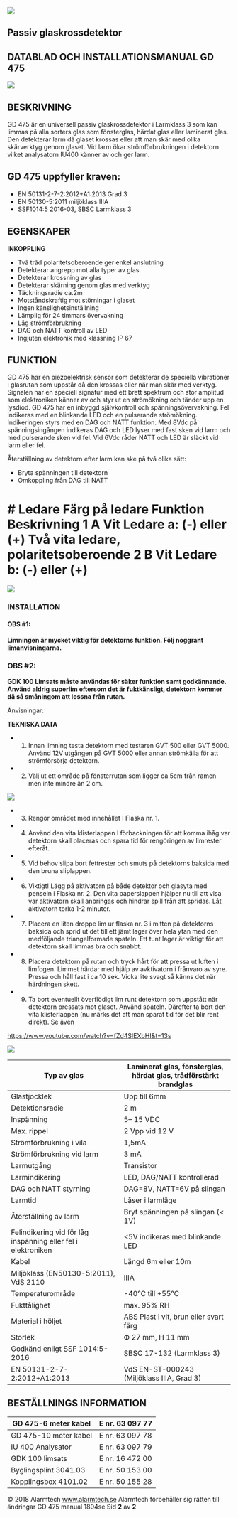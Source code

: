 ![](_page_0_Picture_0.jpeg)

## **Passiv glaskrossdetektor**

## **DATABLAD OCH INSTALLATIONSMANUAL GD 475**

![](_page_0_Picture_3.jpeg)

## **BESKRIVNING**

GD 475 är en universell passiv glaskrossdetektor i Larmklass 3 som kan limmas på alla sorters glas som fönsterglas, härdat glas eller laminerat glas. Den detekterar larm då glaset krossas eller att man skär med olika skärverktyg genom glaset. Vid larm ökar strömförbrukningen i detektorn vilket analysatorn IU400 känner av och ger larm.

## **GD 475 uppfyller kraven:**

- EN 50131-2-7-2:2012+A1:2013 Grad 3
- EN 50130-5:2011 miljöklass IIIA
- SSF1014:5 2016-03, SBSC Larmklass 3

## **EGENSKAPER**

**INKOPPLING**

- Två tråd polaritetsoberoende ger enkel anslutning
- Detekterar angrepp mot alla typer av glas
- Detekterar krossning av glas
- Detekterar skärning genom glas med verktyg
- Täckningsradie ca.2m
- Motståndskraftig mot störningar i glaset
- Ingen känslighetsinställning
- Lämplig för 24 timmars övervakning
- Låg strömförbrukning
- DAG och NATT kontroll av LED
- Ingjuten elektronik med klassning IP 67

## **FUNKTION**

GD 475 har en piezoelektrisk sensor som detekterar de speciella vibrationer i glasrutan som uppstår då den krossas eller när man skär med verktyg. Signalen har en speciell signatur med ett brett spektrum och stor amplitud som elektroniken känner av och styr ut en strömökning och tänder upp en lysdiod. GD 475 har en inbyggd självkontroll och spänningsövervakning. Fel indikeras med en blinkande LED och en pulserande strömökning. Indikeringen styrs med en DAG och NATT funktion. Med 8Vdc på spänningsingången indikeras DAG och LED lyser med fast sken vid larm och med pulserande sken vid fel. Vid 6Vdc råder NATT och LED är släckt vid larm eller fel.

Återställning av detektorn efter larm kan ske på två olika sätt:

- Bryta spänningen till detektorn
- Omkoppling från DAG till NATT

# # Ledare Färg på ledare Funktion Beskrivning 1 A Vit Ledare a: (-) eller (+) Två vita ledare, polaritetsoberoende 2 B Vit Ledare b: (-) eller (+)

![](_page_0_Figure_28.jpeg)

### **INSTALLATION**

#### **OBS #1:**

**Limningen är mycket viktig för detektorns funktion. Följ noggrant limanvisningarna.**

### **OBS #2:**

**GDK 100 Limsats måste användas för säker funktion samt godkännande. Använd aldrig superlim eftersom det är fuktkänsligt, detektorn kommer då så småningom att lossna från rutan.**

Anvisningar:

**TEKNISKA DATA**

- 1. Innan limning testa detektorn med testaren GVT 500 eller GVT 5000. Använd 12V utgången på GVT 5000 eller annan strömkälla för att strömförsörja detektorn.
- 2. Välj ut ett område på fönsterrutan som ligger ca 5cm från ramen men inte mindre än 2 cm.

![](_page_1_Figure_8.jpeg)

- 3. Rengör området med innehållet I Flaska nr. 1.
- 4. Använd den vita klisterlappen I förbackningen för att komma ihåg var detektorn skall placeras och spara tid för rengöringen av limrester efteråt.
- 5. Vid behov slipa bort fettrester och smuts på detektorns baksida med den bruna sliplappen.
- 6. Viktigt! Lägg på aktivatorn på både detektor och glasyta med penseln i Flaska nr. 2. Den vita paperslappen hjälper nu till att visa var aktivatorn skall anbringas och hindrar spill från att spridas. Låt aktivatorn torka 1-2 minuter.
- 7. Placera en liten droppe lim ur flaska nr. 3 i mitten på detektorns baksida och sprid ut det till ett jämt lager över hela ytan med den medföljande triangelformade spateln. Ett tunt lager är viktigt för att detektorn skall limmas bra och snabbt.
- 8. Placera detektorn på rutan och tryck hårt för att pressa ut luften i limfogen. Limmet härdar med hjälp av avktivatorn i frånvaro av syre. Pressa och håll fast i ca 10 sek. Vicka lite svagt så känns det när härdningen skett.
- 9. Ta bort eventuellt överflödigt lim runt detektorn som uppstått när detektorn pressats mot glaset. Använd spateln. Därefter ta bort den vita klisterlappen (nu märks det att man sparat tid för det blir rent direkt). Se även

https://www.youtube.com/watch?v=fZd4SlEXbHI&t=13s

![](_page_1_Picture_17.jpeg)

| Typ av glas                                                   | Laminerat glas, fönsterglas, härdat glas, trådförstärkt brandglas |
|---------------------------------------------------------------|-------------------------------------------------------------------|
| Glastjocklek                                                  | Upp till 6mm                                                      |
| Detektionsradie                                               | 2 m                                                               |
| Inspänning                                                    | 5– 15 VDC                                                         |
| Max. rippel                                                   | 2 Vpp vid 12 V                                                    |
| Strömförbrukning i vila                                       | 1,5mA                                                             |
| Strömförbrukning vid larm                                     | 3 mA                                                              |
| Larmutgång                                                    | Transistor                                                        |
| Larmindikering                                                | LED, DAG/NATT kontrollerad                                        |
| DAG och NATT styrning                                         | DAG=8V, NATT=6V på slingan                                        |
| Larmtid                                                       | Låser i larmläge                                                  |
| Återställning av larm                                         | Bryt spänningen på slingan (< 1V)                                 |
| Felindikering vid för låg inspänning eller fel i elektroniken | <5V indikeras med blinkande LED                                   |
| Kabel                                                         | Längd 6m eller 10m                                                |
| Miljöklass (EN50130-5:2011), VdS 2110                         | IIIA                                                              |
| Temperaturområde                                              | -40°C till +55°C                                                  |
| Fukttålighet                                                  | max. 95% RH                                                       |
| Material i höljet                                             | ABS Plast i vit, brun eller svart färg                            |
| Storlek                                                       | Ф 27 mm, H 11 mm                                                  |
| Godkänd enligt SSF 1014:5-2016                                | SBSC 17-132 (Larmklass 3)                                         |
| EN 50131-2-7-2:2012+A1:2013                                   | VdS EN-ST-000243 (Miljöklass IIIA, Grad 3)                        |

## **BESTÄLLNINGS INFORMATION**

| GD 475-6 meter kabel  | E nr. 63 097 77 |
|-----------------------|-----------------|
| GD 475-10 meter kabel | E nr. 63 097 78 |
| IU 400 Analysator     | E nr. 63 097 79 |
| GDK 100 limsats       | E nr. 16 472 00 |
| Byglingsplint 3041.03 | E nr. 50 153 00 |
| Kopplingsbox 4101.02  | E nr. 50 155 28 |

© 2018 Alarmtech www.alarmtech.se Alarmtech förbehåller sig rätten till ändringar GD 475 manual 1804se Sid **2** av **2**